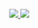 <a href="#">
  <img src="https://github-readme-stats.vercel.app/api?username=AkatsukiKei&show_icons=true&theme=tokyonight&hide=stars" />
</a>
<a href="#">
  <img src="https://github-readme-stats.vercel.app/api/top-langs?username=AkatsukiKei&show_icons=true&theme=tokyonight&layout=compact" />
</a>
